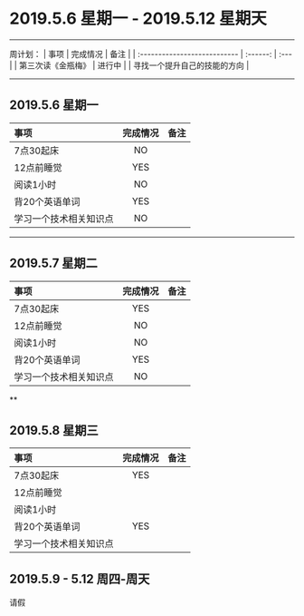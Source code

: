 # **2019.5.6 星期一 - 2019.5.12 星期天**

***

周计划：
| 事项                         | 完成情况 | 备注 |
| :--------------------------- | :------: | :--- |
| 第三次读《金瓶梅》           |  进行中  |
| 寻找一个提升自己的技能的方向 |

***

## 2019.5.6 星期一

| 事项                   | 完成情况 | 备注 |
| :--------------------- | :------: | :--- |
| 7点30起床              |    NO    |      |
| 12点前睡觉             |   YES    |
| 阅读1小时              |    NO    |
| 背20个英语单词         |   YES    |
| 学习一个技术相关知识点 |    NO    |

***

## 2019.5.7 星期二

| 事项                   | 完成情况 | 备注 |
| :--------------------- | :------: | :--- |
| 7点30起床              |   YES    |      |
| 12点前睡觉             |    NO    |
| 阅读1小时              |    NO    |
| 背20个英语单词         |   YES    |
| 学习一个技术相关知识点 |    NO    |

**

## 2019.5.8 星期三

| 事项                   | 完成情况 | 备注 |
| :--------------------- | :------: | :--- |
| 7点30起床              |   YES    |      |
| 12点前睡觉             |          |
| 阅读1小时              |          |
| 背20个英语单词         |   YES    |
| 学习一个技术相关知识点 |          |


## 2019.5.9 - 5.12 周四-周天

请假